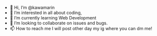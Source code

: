 - 👋 Hi, I’m @kawamarin
- 👀 I’m interested in all about coding,
- 🌱 I’m currently learning Web Development
- 💞️ I’m looking to collaborate on issues and bugs.
- 📫 How to reach me 
   I will post other day my ig where you can dm me!

<!---
kawamarin/kawamarin is a ✨ special ✨ repository because its `README.md` (this file) appears on your GitHub profile.
You can click the Preview link to take a look at your changes.
--->
